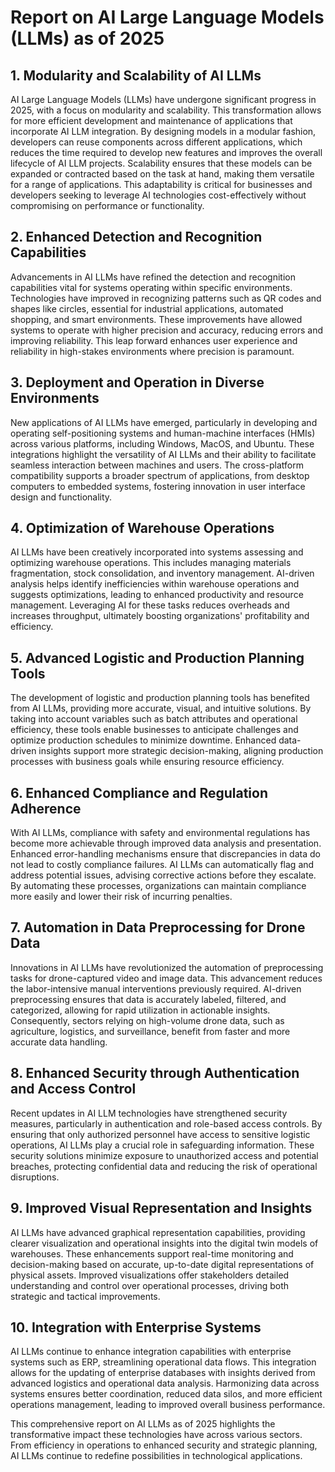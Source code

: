 # Report on AI Large Language Models (LLMs) as of 2025

## 1. Modularity and Scalability of AI LLMs

AI Large Language Models (LLMs) have undergone significant progress in 2025, with a focus on modularity and scalability. This transformation allows for more efficient development and maintenance of applications that incorporate AI LLM integration. By designing models in a modular fashion, developers can reuse components across different applications, which reduces the time required to develop new features and improves the overall lifecycle of AI LLM projects. Scalability ensures that these models can be expanded or contracted based on the task at hand, making them versatile for a range of applications. This adaptability is critical for businesses and developers seeking to leverage AI technologies cost-effectively without compromising on performance or functionality.

## 2. Enhanced Detection and Recognition Capabilities

Advancements in AI LLMs have refined the detection and recognition capabilities vital for systems operating within specific environments. Technologies have improved in recognizing patterns such as QR codes and shapes like circles, essential for industrial applications, automated shopping, and smart environments. These improvements have allowed systems to operate with higher precision and accuracy, reducing errors and improving reliability. This leap forward enhances user experience and reliability in high-stakes environments where precision is paramount.

## 3. Deployment and Operation in Diverse Environments

New applications of AI LLMs have emerged, particularly in developing and operating self-positioning systems and human-machine interfaces (HMIs) across various platforms, including Windows, MacOS, and Ubuntu. These integrations highlight the versatility of AI LLMs and their ability to facilitate seamless interaction between machines and users. The cross-platform compatibility supports a broader spectrum of applications, from desktop computers to embedded systems, fostering innovation in user interface design and functionality.

## 4. Optimization of Warehouse Operations

AI LLMs have been creatively incorporated into systems assessing and optimizing warehouse operations. This includes managing materials fragmentation, stock consolidation, and inventory management. AI-driven analysis helps identify inefficiencies within warehouse operations and suggests optimizations, leading to enhanced productivity and resource management. Leveraging AI for these tasks reduces overheads and increases throughput, ultimately boosting organizations' profitability and efficiency.

## 5. Advanced Logistic and Production Planning Tools

The development of logistic and production planning tools has benefited from AI LLMs, providing more accurate, visual, and intuitive solutions. By taking into account variables such as batch attributes and operational efficiency, these tools enable businesses to anticipate challenges and optimize production schedules to minimize downtime. Enhanced data-driven insights support more strategic decision-making, aligning production processes with business goals while ensuring resource efficiency.

## 6. Enhanced Compliance and Regulation Adherence

With AI LLMs, compliance with safety and environmental regulations has become more achievable through improved data analysis and presentation. Enhanced error-handling mechanisms ensure that discrepancies in data do not lead to costly compliance failures. AI LLMs can automatically flag and address potential issues, advising corrective actions before they escalate. By automating these processes, organizations can maintain compliance more easily and lower their risk of incurring penalties.

## 7. Automation in Data Preprocessing for Drone Data

Innovations in AI LLMs have revolutionized the automation of preprocessing tasks for drone-captured video and image data. This advancement reduces the labor-intensive manual interventions previously required. AI-driven preprocessing ensures that data is accurately labeled, filtered, and categorized, allowing for rapid utilization in actionable insights. Consequently, sectors relying on high-volume drone data, such as agriculture, logistics, and surveillance, benefit from faster and more accurate data handling.

## 8. Enhanced Security through Authentication and Access Control

Recent updates in AI LLM technologies have strengthened security measures, particularly in authentication and role-based access controls. By ensuring that only authorized personnel have access to sensitive logistic operations, AI LLMs play a crucial role in safeguarding information. These security solutions minimize exposure to unauthorized access and potential breaches, protecting confidential data and reducing the risk of operational disruptions.

## 9. Improved Visual Representation and Insights

AI LLMs have advanced graphical representation capabilities, providing clearer visualization and operational insights into the digital twin models of warehouses. These enhancements support real-time monitoring and decision-making based on accurate, up-to-date digital representations of physical assets. Improved visualizations offer stakeholders detailed understanding and control over operational processes, driving both strategic and tactical improvements.

## 10. Integration with Enterprise Systems

AI LLMs continue to enhance integration capabilities with enterprise systems such as ERP, streamlining operational data flows. This integration allows for the updating of enterprise databases with insights derived from advanced logistics and operational data analysis. Harmonizing data across systems ensures better coordination, reduced data silos, and more efficient operations management, leading to improved overall business performance.

This comprehensive report on AI LLMs as of 2025 highlights the transformative impact these technologies have across various sectors. From efficiency in operations to enhanced security and strategic planning, AI LLMs continue to redefine possibilities in technological applications.